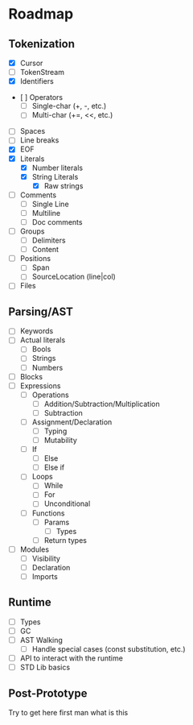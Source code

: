 # Roadmap

## Tokenization
* [x] Cursor
* [ ] TokenStream
* [x] Identifiers
* [ ] Operators
    * [ ] Single-char (+, -, etc.)
    * [ ] Multi-char (+=, <<, etc.)
* [ ] Spaces
* [ ] Line breaks
* [x] EOF
* [x] Literals
    * [x] Number literals
    * [x] String Literals
        * [x] Raw strings
* [ ] Comments
    * [ ] Single Line
    * [ ] Multiline
    * [ ] Doc comments
* [ ] Groups
    * [ ] Delimiters
    * [ ] Content
* [ ] Positions
    * [ ] Span
    * [ ] SourceLocation (line|col)
* [ ] Files

## Parsing/AST
* [ ] Keywords
* [ ] Actual literals
    * [ ] Bools
    * [ ] Strings
    * [ ] Numbers
* [ ] Blocks
* [ ] Expressions
    * [ ] Operations
        * [ ] Addition/Subtraction/Multiplication
        * [ ] Subtraction
    * [ ] Assignment/Declaration
        * [ ] Typing
        * [ ] Mutability
    * [ ] If
        * [ ] Else
        * [ ] Else if
    * [ ] Loops
        * [ ] While
        * [ ] For
        * [ ] Unconditional
    * [ ] Functions
        * [ ] Params
            * [ ] Types
        * [ ] Return types
* [ ] Modules
    * [ ] Visibility
    * [ ] Declaration
    * [ ] Imports
    
## Runtime
* [ ] Types
* [ ] GC 
* [ ] AST Walking
    * [ ] Handle special cases (const substitution, etc.)
* [ ] API to interact with the runtime
* [ ] STD Lib basics

## Post-Prototype
Try to get here first man what is this
    

